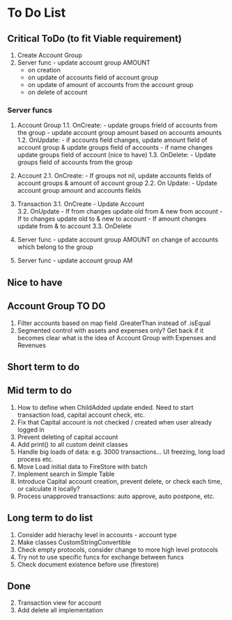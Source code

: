 #  To Do List


## Critical ToDo (to fit Viable requirement)
1. Create Account Group
2. Server func - update account group AMOUNT
    - on creation
    - on update of accounts field of account group
    - on update of amount of accounts from the account group
    - on delete of account
    
### Server funcs

1. Account Group
    1.1. OnCreate:
            - update groups frield of accounts from the group
            - update account group amount based on accounts amounts
    1.2.  OnUpdate:
            - if accounts field changes, update amount field of account group & update groups field of accounts
            - if name changes update groups field of account (nice to have)
    1.3. OnDelete:
            - Update groups field of accounts from the group

2. Account
    2.1. OnCreate:
        - If groups not nil, update accounts fields of account groups & amount of account group
    2.2. On Update:
        - Update account group amount and accounts fields

3. Transaction
    3.1. OnCreate
        - Update Account  
    3.2. OnUpdate
        - If from changes update old from & new from account
        - If to changes update old to & new to account
        - If amount changes update from & to account
3.3. OnDelete

3. Server func - update account group AMOUNT on change of accounts which belong to the group
4. Server func - update account group AM

## Nice to have

## Account Group TO DO
1. Filter accounts based on map field .GreaterThan instead of .isEqual
2. Segmented control with assets and expenses only? Get back if it becomes clear what is the idea of Account Group with Expenses and Revenues


## Short term to do

## Mid term to do
1. How to define when ChildAdded update ended. Need to start transaction load, capital account check, etc.
2. Fix that Capital account is not checked / created when user already logged in
3. Prevent deleting of capital account
4. Add print() to all custom deinit classes
5. Handle big loads of data: e.g. 3000 transactions... UI freezing, long load process etc.
6. Move Load initial data to FireStore with batch
7. Implement search in Simple Table    
1. Introduce Capital account creation, prevent delete, or check each time, or calculate it locally?
3. Process unapproved transactions: auto approve, auto postpone, etc.

## Long term to do list
1. Consider add hierachy level in accounts - account type
2. Make classes CustomStringConvertible
3. Check empty protocols, consider change to more high level protocols
4. Try not to use specific funcs for exchange between funcs
5. Check document existence before use (firestore)

## Done
2. Transaction view for account
4. Add delete all implementation


